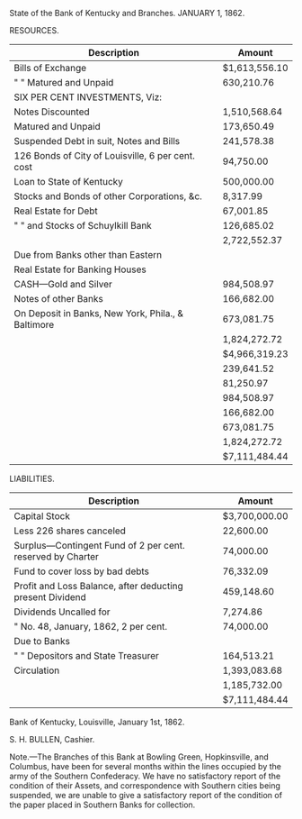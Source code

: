 State of the Bank of Kentucky and Branches.
JANUARY 1, 1862.

RESOURCES.

| Description                                                                 | Amount       |
|-----------------------------------------------------------------------------|--------------|
| Bills of Exchange                                                          | $1,613,556.10|
| " " Matured and Unpaid                                                     | 630,210.76   |
| SIX PER CENT INVESTMENTS, Viz:                                              |              |
| Notes Discounted                                                            | 1,510,568.64 |
| Matured and Unpaid                                                          | 173,650.49   |
| Suspended Debt in suit, Notes and Bills                                     | 241,578.38   |
| 126 Bonds of City of Louisville, 6 per cent. cost                           | 94,750.00    |
| Loan to State of Kentucky                                                  | 500,000.00   |
| Stocks and Bonds of other Corporations, &c.                                | 8,317.99     |
| Real Estate for Debt                                                       | 67,001.85    |
| " " and Stocks of Schuylkill Bank                                          | 126,685.02   |
|                                                                             | 2,722,552.37 |
| Due from Banks other than Eastern                                          |              |
| Real Estate for Banking Houses                                             |              |
| CASH—Gold and Silver                                                       | 984,508.97   |
| Notes of other Banks                                                       | 166,682.00   |
| On Deposit in Banks, New York, Phila., & Baltimore                          | 673,081.75   |
|                                                                             | 1,824,272.72 |
|                                                                             | $4,966,319.23|
|                                                                             | 239,641.52   |
|                                                                             | 81,250.97    |
|                                                                             | 984,508.97   |
|                                                                             | 166,682.00   |
|                                                                             | 673,081.75   |
|                                                                             | 1,824,272.72 |
|                                                                             | $7,111,484.44|

LIABILITIES.

| Description                                                                 | Amount       |
|-----------------------------------------------------------------------------|--------------|
| Capital Stock                                                               | $3,700,000.00|
| Less 226 shares canceled                                                   | 22,600.00    |
| Surplus—Contingent Fund of 2 per cent. reserved by Charter                 | 74,000.00    |
| Fund to cover loss by bad debts                                            | 76,332.09    |
| Profit and Loss Balance, after deducting present Dividend                  | 459,148.60   |
| Dividends Uncalled for                                                      | 7,274.86     |
| " No. 48, January, 1862, 2 per cent.                                      | 74,000.00    |
| Due to Banks                                                                |              |
| " " Depositors and State Treasurer                                         | 164,513.21   |
| Circulation                                                                | 1,393,083.68 |
|                                                                             | 1,185,732.00 |
|                                                                             | $7,111,484.44|

Bank of Kentucky,
Louisville, January 1st, 1862.

S. H. BULLEN, Cashier.

Note.—The Branches of this Bank at Bowling Green, Hopkinsville, and Columbus, have been for several months within the lines occupied by the army of the Southern Confederacy. We have no satisfactory report of the condition of their Assets, and correspondence with Southern cities being suspended, we are unable to give a satisfactory report of the condition of the paper placed in Southern Banks for collection.